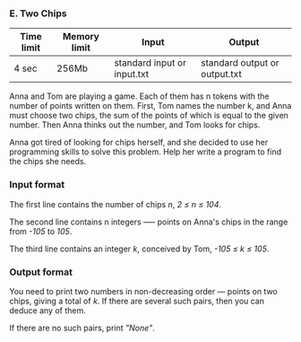 ### E. Two Chips

| Time limit | Memory limit | Input                       | Output                        |
|------------|--------------|-----------------------------|-------------------------------|
| 4 sec      | 256Mb         | standard input or input.txt | standard output or output.txt |

Anna and Tom are playing a game. Each of them has n tokens with the number of points written on them. 
First, Tom names the number k, and Anna must choose two chips, the sum of the points of which is equal to the given number. 
Then Anna thinks out the number, and Tom looks for chips.

Anna got tired of looking for chips herself, and she decided to use her programming skills to solve this problem. 
Help her write a program to find the chips she needs.

### Input format

The first line contains the number of chips *n*, *2 ≤ n ≤ 104*.

The second line contains n integers —– points on Anna's chips in the range from *-105* to *105*.

The third line contains an integer *k*, conceived by Tom, *-105 ≤ k ≤ 105*.

### Output format
You need to print two numbers in non-decreasing order — points on two chips, giving a total of *k*.
If there are several such pairs, then you can deduce any of them.

If there are no such pairs, print *"None"*.
